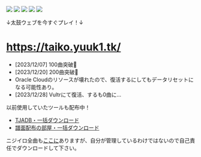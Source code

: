 [![](https://nogithub.codeberg.page/badge.svg)](https://nogithub.codeberg.page/) [![](https://badgen.net/badge/%F0%9F%94%AA/No%20Allergy/FF0000)](https://codeberg.org/mofusky/defeat-allergy) [![](https://badgen.net/badge/TikTok/@yuukihacker/000000)](https://www.tiktok.com/@yuukihacker) [![](https://badgen.net/badge/Yay%21/%E3%82%86%E3%81%A1%E3%82%83/00008B)](https://yay.space/user/8315452) ![](https://badgen.net/badge/PayPay/yfpk/FF0000)

↓太鼓ウェブを今すぐプレイ！↓
# https://taiko.yuuk1.tk/
- [2023/12/07] 100曲突破🎉
- [2023/12/20] 200曲突破🎉
- Oracle Cloudのリソースが壊れたので、復活するにしてもデータリセットになる可能性あり。
- [2023/12/28] Vultrにて復活、するも0曲に…

以前使用していたツールも配布中！
- [TJADB・一括ダウンロード](https://codeberg.org/mofusky/tjadb-downloader)
- [譜面配布の部屋・一括ダウンロード](https://codeberg.org/mofusky/humenroom-downloader)

ニジイロ全曲も[ここに](https://drive.google.com/drive/folders/19eGJLDkiTt2qsJ2-YMrhvuV6VvxZYcWE?usp=sharing)ありますが、自分が管理しているわけではないので自己責任でダウンロードして下さい。
